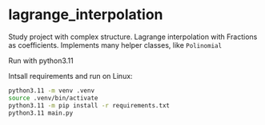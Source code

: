 # lagrange_interpolation

Study project with complex structure. Lagrange interpolation with Fractions as coefficients.
Implements many helper classes, like `Polinomial`

Run with python3.11

Intsall requirements and run on Linux:
```bash
python3.11 -m venv .venv
source .venv/bin/activate
python3.11 -m pip install -r requirements.txt
python3.11 main.py
```
